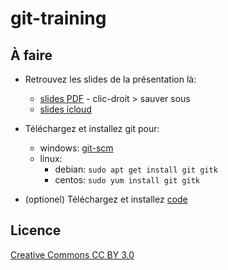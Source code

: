 # git-training

## À faire

- Retrouvez les slides de la présentation là:

  - [slides PDF](slides/adv_development_12.pdf) - clic-droit > sauver sous
  - [slides icloud](https://www.icloud.com/keynote/0IQvGczRcfl5ZXEym2goaYM1w#adv_development_12)

- Téléchargez et installez git pour:
  - windows: [git-scm](https://git-scm.com/download/win)
  - linux:
    - debian: `sudo apt get install git gitk`
    - centos: `sudo yum install git gitk`
- (optionel) Téléchargez et installez [code](https://code.visualstudio.com/Download)

## Licence

[Creative Commons CC BY 3.0](LICENCE.md)
